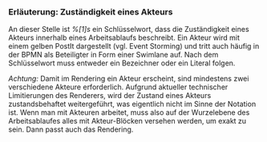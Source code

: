 ### Erläuterung: Zuständigkeit eines Akteurs

An dieser Stelle ist _%[1]s_ ein Schlüsselwort, dass die Zuständigkeit eines Akteurs innerhalb eines Arbeitsablaufs beschreibt.
Ein Akteur wird mit einem gelben PostIt dargestellt (vgl. Event Storming) und tritt auch häufig in der BPMN als Beteiligter in Form einer Swimlane auf.
Nach dem Schlüsselwort muss entweder ein Bezeichner oder ein Literal folgen.

_Achtung:_ Damit im Rendering ein Akteur erscheint, sind mindestens zwei verschiedene Akteure erforderlich. 
Aufgrund aktueller technischer Limitierungen des Renderers, wird der Zustand eines Akteurs zustandsbehaftet weitergeführt, was eigentlich nicht im Sinne der Notation ist.
Wenn man mit Akteuren arbeitet, muss also auf der Wurzelebene des Arbeitsablaufes alles mit Akteur-Blöcken versehen werden, um exakt zu sein.
Dann passt auch das Rendering.

